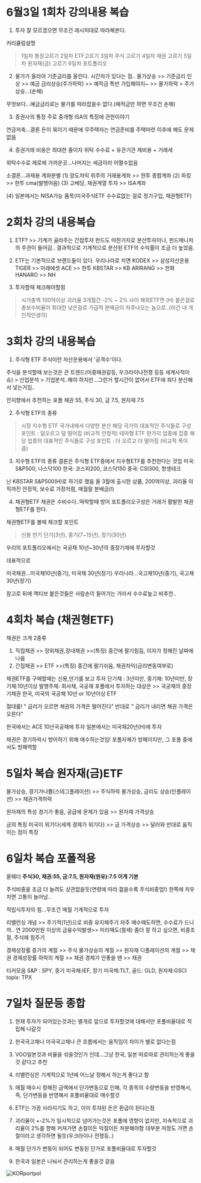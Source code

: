 # 6월3일 1회차 강의내용 복습
1. 투자 잘 모르겠으면 무조건 레시피대로 따라해본다.

커리큘럼설명
> 1일차 통장고르기
> 2일차 ETF고르기
> 3일차 주식 고르기
> 4일차 채권 고르기
> 5일차 원자재(금) 고르기
> 6일차 포트폴리오

2. 물가가 올라야 기준금리를 올린다.
시간차가 있다는 점..
물가상승 >> 기준금리 인상 >> 예금 금리상승(주가하락) >> 예적금 특반 가입해야지~ >> 물가하락 > 주가 상승...(손해)

무엇보다...예금금리로는 물가를 따라잡을수 없다.(예적금만 하면 무조건 손해)

3. 증권사의 통장
주로 중개형 ISA의 특징에 관한이야기

연금저축...결론
돈이 묶이기 때문에 무주택자는 연금준비를 주택마련 이후에 해도 문제없음

4. 증권거래 비용은 최대한 줄이자
위탁 수수료 + 유관기관 제비용 + 거래세

위탁수수료 제로에 가까운곳...나머지는 세금이라 어쩔수없음



소결론...과제용 계좌분별
(1) 양도차익 위주의 거래용계좌 >> 한투 종합계좌
(2) 파킹 >> 한투 cma(발행어음)
(3) 고배당, 채권계열 투자 >> ISA계좌

(4) 일본에서는 NISA가능 품목(미국주식ETF 수수료없는 걸로 정기구입, 채권형ETF)

# 2회차 강의 내용복습
1. ETF? >> 기계가 골라주는 간접투자
펀드도 마찬가지로 분산투자이나, 펀드매니저의 주관이 들어감..
결과적으로 기계적으로 분산된 ETF의 수익률이 조금 더 높았음.

2. ETF는 기본적으로 브랜드들이 있다.
우리나라로 치면
KODEX >> 삼성자산운용
TIGER >> 미래에셋
ACE >> 한투
KBSTAR >> KB
ARIRANG >> 한화
HANARO >> NH

3. 투자할때 체크해야할점
> 시가총액 100억이상
> 괴리율 3개월간 -2% ~ 2% 사이
> 해외ETF면 (H) 붙은걸로
> 총보수비율이 최대한 낮은걸로
> 가급적 분배금이 자주나오는 놈으로..(이건 내 개인적인생각)

# 3회차 강의 내용복습
1. 주식형 ETF
주식이란 자산운용에서 '공격수'이다.

주식을 분석할때 보는것은
큰 트렌드(미중패권갈등, 우크라이나전쟁 등등 세계사적이슈) > 산업분석 > 기업분석..해야 하지만...그런거 할시간이 없어서 ETF에 죄다 분산해서 넣는거임..

안지향에서 추천하는 포폴
채권 55, 주식 30, 금 7.5, 원자재 7.5

2. 주식형 ETF의 종류
> 시장 지수형 ETF
 국가내에서 다양한 분산 해당 국가의 대표적인 주식들로 구성
 포인트 : 덜오르고 덜 떨어짐 (비교적 안정적)
> 테마형 ETF
 한가지 업종에 집중 해당 업종의 대표적인 주식들로 구성
 포인트 : 더 오르고 더 떨어짐 (비교적 폭이 큼)

 3. 지수형 ETF의 종류
 결론은 주식형 ETF중에서 지수형ETF를 추천한다는 것임
 미국: S&P500, 나스닥100
 한국: 코스피200, 코스닥150
 중국: CSI300, 항셍테크

 난 KBSTAR S&P500(H)로 하기로 했음
 올 3월에 출시한 상품, 200억이상, 괴리율 아직까진 안정적, 보수료 가장저렴, 매월말 분배금(!)

 4. 채권형ETF
 채권은 수비수다..떡락할때 방어
 포트폴리오구성은 거래가 활발한 채권형ETF를 한다.

 채권형ETF를 볼때 체크할 포인트
 > 신용
 > 만기 단기(3년), 중기(7~15년), 장기(30년) 

 우리의 포트폴리오에서는
 국공채 10년~30년의 중장기채에 투자할것

 대표적으로
 
 미국채권...미국채10년(중기), 미국채 30년(장기)
 우리나라...국고채10년(중기), 국고채 30년(장기)

 참고로 뒤에 액티브 붙은것들은 사람손이 들어가는 거라서 수수료높고 비추천..

 # 4회차 복습 (채권형ETF)

 채권은 크게 2종류
 1. 직접채권 >> 장외채권,장내채권 >>(특징) 중간에 팔기힘듬, 이자가 정해진 날짜에 나옴
 2. 간접채권 >> ETF >>(특징) 중간에 팔기쉬움, 채권차익(금리변동여부로)

 채권ETF를 구매할때는 신용,만기를 보고 투자
 단기채 : 3년미만, 중기채: 10년미만, 장기채:10년이상
 발행주체: 회사채, 국공채
 포폴에서 투자하는 대상은 >> 국공채의 중장기채권
 한국, 미국의 국공채 10년 or 10년이상 ETF

 절대룰!
 " 금리가 오르면 채권의 가격은 떨어진다" 반대로 " 금리가 내리면 채권 가격은 오른다"

 한국에서는 ACE 10년국공채에 투자
 일본에서는 미국채20년(H)에 투자

 채권은 경기하락시 방어하기 위해 매수하는것임!
 포폴자체가 방패이지만, 그 포폴 중에서도 방패역할

 # 5일차 복습 원자재(금)ETF
 물가상승, 경기가나쁨(스테그플레이션) >> 주식하락
 물가상승, 금리도 상승(인플레이션) >> 채권가격하락

 원자재의 특성
 경기가 좋음, 공급에 문제가 있음 >> 원자재 가격상승

 금의 특징
 미국이 위기다(세계 경제가 위기다) >> 금 가격상승 >> 달러와 반대로 움직이는 점이 특징

 # 6일차 복습 포폴적용
 올웨더
 **주식30, 채권:55, 금:7.5, 원자재(원유):7.5 이게 기본**

 주식비중을 조금 더 늘려도 상관없을듯(연령에 따라 젊을수록 주식비중업!)
 한쪽에 치우치면 고통이 늘어남..

 적립식투자의 힘...무조건 매월 기계적으로 투자

리밸런싱 개념 >> 주기적(1년)으로 비중 유지해주기
자주 매수매도하면, 수수료가 드니까..
연 2000만원 이상의 금융수익발생>> 미리매도(절세)
좀더 잘 하고 싶으면, 비중조절, 주식에 힘주기

경제성장률 증가의 계절 >> 주식
물가상승의 계절 >> 원자재
디플레이션의 계절 >> 채권
경제성장률 하락의 계절 >> 채권
경제가 안좋을 땐 >> 채권

티커모음
S&P : SPY, 중기 미국채:IEF, 장기 미국채:TLT, 골드: GLD, 원자재:GSCI
topix: TPX

# 7일차 질문등 종합

1. 현재 투자가 되어있는것과는 별개로 앞으로 투자할것에 대해서만 포폴비율대로 적립해 나갈것

2. 한국국고채나 미국국고채나 큰 흐름에서는 움직임이 차이가 별로 없다는점

3. VOO일본것과 비율을 섞을것인가 인데...그냥 한국, 일본 따로따로 관리하는게 좋을것 같다고 추천

4. 리밸런싱은 기계적으로 1년에 어느날 정해서 하는게 좋다고 함

5. 매월 매수시 정해진 금액에서 단가변동으로 인해, 각 종목의 수량변동을 반영해서, 즉, 단가변동을 반영해서 포폴비율대로 매수할것

6. ETF는 가끔 사라지기도 하고, 이미 투자된 돈은 환급이 된다는점

7. 괴리율이 +-2%가 일시적으로 넘어가는것은 포폴에 영향이 없지만, 지속적으로 괴리율이 2%를 향해 커져가면 손절이든 익절이든 처분해야함
대부분 저정도 가면 손절이라고 생각하면 될듯(우크라이나 전쟁등..)

8. 매월 단가가 변동이 되어도 변동된 단가로 포폴비율대로 투자할것

9. 한국과 일본은 나눠서 관리하는게 좋을것 같음

![KORportpol](/img/한국포폴.jpg)